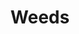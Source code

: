 ---
templateKey: blog-post
featuredpost: false
featuredimage: /assets/Weeds.png
title: Weeds
description: Special Items
testfield: 0
---